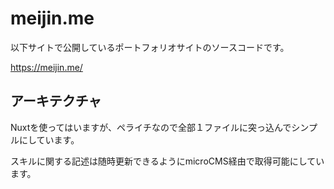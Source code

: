 # meijin.me

以下サイトで公開しているポートフォリオサイトのソースコードです。

https://meijin.me/

## アーキテクチャ

Nuxtを使ってはいますが、ペライチなので全部１ファイルに突っ込んでシンプルにしています。

スキルに関する記述は随時更新できるようにmicroCMS経由で取得可能にしています。